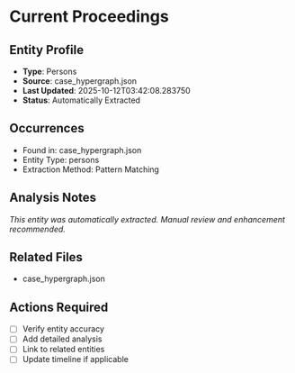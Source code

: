 # Current Proceedings

## Entity Profile
- **Type**: Persons
- **Source**: case_hypergraph.json
- **Last Updated**: 2025-10-12T03:42:08.283750
- **Status**: Automatically Extracted

## Occurrences
- Found in: case_hypergraph.json
- Entity Type: persons
- Extraction Method: Pattern Matching

## Analysis Notes
*This entity was automatically extracted. Manual review and enhancement recommended.*

## Related Files
- case_hypergraph.json

## Actions Required
- [ ] Verify entity accuracy
- [ ] Add detailed analysis
- [ ] Link to related entities
- [ ] Update timeline if applicable
